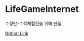 # LifeGameInternet
수정반-수학체험전을 위해 만듦.

[Notion Link](https://www.notion.so/LifeGameInternet-976cac5fd76846b9b057db8b25277bcb)